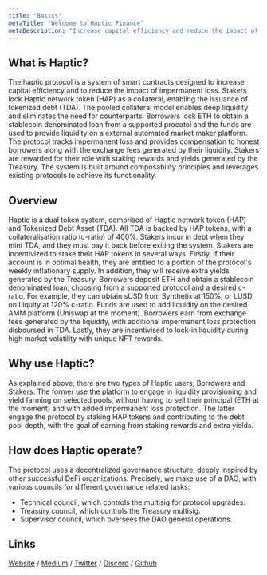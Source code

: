 ```yaml
---
title: "Basics"
metaTitle: "Welcome to Haptic Finance"
metaDescription: "Increase capital efficiency and reduce the impact of impermanent loss."
---
```


## What is Haptic?

The haptic protocol is a system of smart contracts designed to increase capital efficiency and to reduce the impact of impermanent loss. Stakers lock Haptic network token (HAP) as a collateral, enabling the issuance of tokenized debt (TDA). The pooled collateral model enables deep liquidity and eliminates the need for counterparts. Borrowers lock ETH to obtain a stablecoin denominated loan from a supported procotol and the funds are used to provide liquidity on a external automated market maker platform. The protocol tracks impermanent loss and provides compensation to honest borrowers along with the exchange fees generated by their liquidity. Stakers are rewarded for their role with staking rewards and yields generated by the Treasury. The system is built around composability principles and leverages existing protocols to achieve its functionality.

## Overview

Haptic is a dual token system, comprised of Haptic network token (HAP) and Tokenized Debt Asset (TDA). All TDA is backed by HAP tokens, with a collateralisation ratio (c-ratio) of 400%. Stakers incur in debt when they mint TDA, and they must pay it back before exiting the system. Stakers are incentivized to stake their HAP tokens in several ways. Firstly, if their account is in optimal health, they are entitled to a portion of the protocol's weekly inflationary supply. In addition, they will receive extra yields generated by the Treasury. Borrowers deposit ETH and obtain a stablecoin denominated loan, choosing from a supported protocol and a desired c-ratio. For example, they can obtain sUSD from Synthetix at 150%, or LUSD on Liquity at 120% c-ratio. Funds are used to add liquidity on the desired AMM platform (Uniswap at the moment). Borrowers earn from exchange fees generated by the liquidity, with additional impermanent loss protection disboursed in TDA. Lastly, they are incentivised to lock-in liquidity during high market volatility with unique NFT rewards. 


## Why use Haptic?

As explained above, there are two types of Haptic users, Borrowers and Stakers. The former use the platform to engage in liquidity provisioning and yield farming on selected pools, without having to sell their principal (ETH at the moment) and with added impermanent loss protection. The latter engage the protocol by staking HAP tokens and contributing to the debt pool depth, with the goal of earning from staking rewards and extra yields. 

## How does Haptic operate?

The protocol uses a decentralized governance structure, deeply inspired by other successful DeFi organizations. Precisely, we make use of a DAO, with various councils for different governance related tasks:
- Technical council, which controls the multisig for protocol upgrades. 
- Treasury council, which controls the Treasury multisig.
- Supervisor council, which oversees the DAO general operations.


## Links

[Website](https://haptic.finance) / [Medium](https://hapticfinance.medium.com/) / [Twitter](https://twitter.com/hapticfinance/) / [Discord](https://twitter.com/hapticfinance/) / [Github](https://github.com/hapticfinance/)